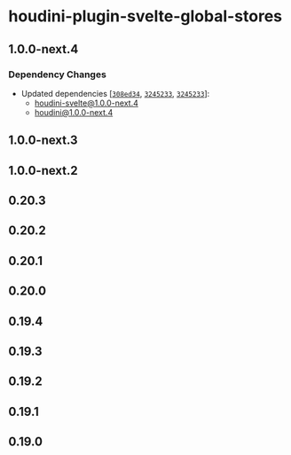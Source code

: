 # houdini-plugin-svelte-global-stores

## 1.0.0-next.4

### Dependency Changes

-   Updated dependencies [[`308ed34`](https://github.com/HoudiniGraphql/houdini/commit/308ed34af9be4913a1d5c9ac998ff53599601667), [`3245233`](https://github.com/HoudiniGraphql/houdini/commit/32452332c446a6a779a687bd80e2278f1e66ceef), [`3245233`](https://github.com/HoudiniGraphql/houdini/commit/32452332c446a6a779a687bd80e2278f1e66ceef)]:
    -   houdini-svelte@1.0.0-next.4
    -   houdini@1.0.0-next.4

## 1.0.0-next.3

## 1.0.0-next.2

## 0.20.3

## 0.20.2

## 0.20.1

## 0.20.0

## 0.19.4

## 0.19.3

## 0.19.2

## 0.19.1

## 0.19.0
